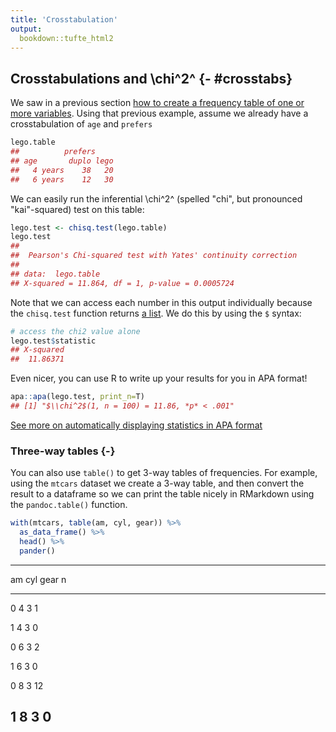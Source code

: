 ```yaml
---
title: 'Crosstabulation'
output: 
  bookdown::tufte_html2
---
```








## Crosstabulations and \chi^2^ {- #crosstabs}


We saw in a previous section [how to create a frequency table of one or more variables](#frequency-tables). Using that previous example, assume  we already have a crosstabulation of `age` and `prefers`




```r
lego.table
##          prefers
## age       duplo lego
##   4 years    38   20
##   6 years    12   30
```

We can easily run the inferential \chi^2^ (spelled "chi", but pronounced "kai"-squared) test on this table:



```r
lego.test <- chisq.test(lego.table)
lego.test
## 
## 	Pearson's Chi-squared test with Yates' continuity correction
## 
## data:  lego.table
## X-squared = 11.864, df = 1, p-value = 0.0005724
```


Note that we can access each number in this output individually because the `chisq.test` function returns [a list](#lists). We do this by using the `$` syntax:



```r
# access the chi2 value alone
lego.test$statistic
## X-squared 
##  11.86371
```

Even nicer,  you can use R to write up your results for you in APA format!


```r
apa::apa(lego.test, print_n=T)
## [1] "$\\chi^2$(1, n = 100) = 11.86, *p* < .001"
```

[See more on automatically displaying statistics in APA format](#apa-output)



### Three-way tables {-}

You can also use `table()` to get 3-way tables of frequencies. For example, using the `mtcars` dataset we create a 3-way table, and then convert the result to a dataframe so we can print the table nicely in RMarkdown using the `pandoc.table()` function.


```r
with(mtcars, table(am, cyl, gear)) %>%
  as_data_frame() %>% 
  head() %>% 
  pander()
```


----------------------
 am   cyl   gear   n  
---- ----- ------ ----
 0     4     3     1  

 1     4     3     0  

 0     6     3     2  

 1     6     3     0  

 0     8     3     12 

 1     8     3     0  
----------------------



